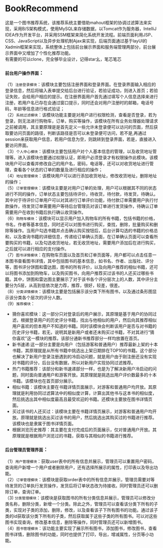 # BookRecommend
这是一个图书推荐系统，该推荐系统主要借助mahout框架的协调过滤算法来实现，采用B/S架构模式，使用MySQL来存储数据，以Tomcat作为服务器，IntelliJ IDEA作为开发平台，并采用SSM框架来简化系统开发流程。前端页面利用JSP、CSS、JavaScript以及异步处理机制Ajax来实现，后端页面通过基于layUI的Xadmin框架来实现，系统整体上包括前台展示界面和服务端管理两部分，前台展示界面中又增加了个性化推荐功能。  
有需要的可以clone，完全够毕业设计，记得star幺，笔芯笔芯 


### `前台用户操作界面`：  
（1）`注册登录模块`：该模块主要包括注册界面和登录界面。在登录界面输入相应的登录信息，然后将输入表单提交给后台进行验证，若验证成功，则进入首页；若验证失败，会给用户相应的提示。在注册界面用户首先通过填写个人信息选择来进行注册，若用户名已存在会通过窗口提示，同时还会对用户注册时的邮箱，电话号码，年龄等信息进行格式验证；  
（2）`系统过滤模块`：该模块功能主要是对用户进行权限检测，查看是否登录，若为登录，则无法进行购物车，订单，购买等操作，该模块在所有业务处理器处理请求之前被调用，其主要原理是是首先定义一些允许未登录便可以访问的页面，然后获取要访问页面的路径，判断该路径是否可以未登录便可访问，若不是,再通过session来获取用户信息，若用户信息为空，则跳转到登录界面，若是，直接进入要访问界面。  
（3）`个人中心模块`：该模块主要包括用户对个人基本信息的管理，以及收货地址管理等。进入该模块也要通过权限认证，即用户必须登录才有权限操作此模块。该模块用户可以查看并修改自己的用户名，密码，电话等，还可以对收货地址进行管理，查看各个状态的订单的数量及进行相应的操作；  
（4）`地址管理模块`：该模块用户可以进行添加收货地址，修改收货地址，删除地址的操作；  
（5）`订单管理模块`：该模块主要是对用户订单的处理，用户可以根据其不同的状态进行不同的操作，订单状态主要包括待评价，待收货，待付款，待发货，待确认。其中对于待评价订单用户可以对其进行订单评价功能，待付款订单需要用户执行付款操作，待发货订单需要用户等待后台管理员对该订单进行发货操作，待确认订单需要用户在收到书籍后执行确认收货操作。  
（6）`购物车模块`：该模块可以显示用户加入购物车的所有书籍，包括书籍的价格，书名，作者等基本信息，同时还可以对图书进行购买，查找，删除，批量购买和删除等操作。当用户勾选书籍并点击确认购买按钮后，后台计算勾选的书籍的价格总和，以及查询书籍的详细信息，传递给订单确认页面，在订单确认页面可以查看所要购买的书籍，以及勾选收货地址，若无收货地址，需要用户添加后在进行购买，之后就可以进行相应的支付操作。  
（7）`图书详情模块`：在购物车页面以及首页和订单页面等，用户都可以点击任意一本图书查看图书详情，其中包括图书的基本信息，如书名、作者、出版社、评分等，图书评分饼图和雷达图，图书的所有评价，以及向用户推荐的相似书籍，还可以将图书添加到购物车，以及购买图书，向用户推荐买过该书的人还买过哪些书籍。其中，饼图和雷达图主要展示了对于该书各个评分层次上的人数，其中评分主要分为5层，从高到低依次是力荐，推荐，很好，较差，很差。  
（8）`分类详情模块`：该模块主要是包括展示该分类下所有图书，以及通过条形图显示该分类各个层次的评分人数。  
（9）`推荐模块`：  
* 猜你喜欢模块：这一部分只对登录后的用户展示，其原理是基于用户的协同过滤，根据登录用户的历史评分书籍，找出与他相似的用户，然后向其推荐相似用户喜欢的但本用户不知道的书籍。同时该模块会判断该用户是否与对书籍的历史评分书籍，若无，说明其是新用户或者还未购买过书籍，不对其进行“猜你喜欢”这一模块的推荐。该部分通新书推荐部分一样均放置在首页。  
* 新书速递:这一部分主要是向用户（包括游客和普通用户）推荐最新上架的十本书籍，其原理就是从所有书籍中挑选出上架日期排在TOP10的书籍。这个部分也解决了新用户登录注册遇到的冷启动问题，就是用户由于刚注册还没有实现对书籍的评分，后台没有数据，所以对新用户实现协同过滤推荐。  
* 热门书籍推荐：该部分和新书速递部分一样，也是为了解决新用户冷启动的问题，同时面向普通用户和游客开放。其原理就是挑选出用户评价数最多的十本书籍。该模块也在首页部分展示。
* 相似书籍：该模块主要在书籍详情页面展示，对游客和普通用户均开放。其原理就是利用协同过滤算法中的相似度计算，计算出其他书与这本书的相似度，然后挑选出其中相似度最高且最受欢迎的书籍。还模块主要放在图书详情页面。  
* 买过该书的人还买过：该模块主要在书籍详情页展示，对游客和普通用户均开放。原理就是挑选出买过该书的用户，然后挑选出其购买过的书籍进行推荐。该模块也是隶属于图书详情页面。  
* 根据浏览历史推荐：其主要在支付完成后的页面展示，仅对普通用户开放。其原理就是根据用户浏览过的书籍，获取与其相似的书籍进行推荐。  


### `后台管理员管理界面`：  
（1）`用户管理模块`：获取user表中的所有信息并展示，管理员可以重置用户密码，查询用户新增一个用户或者删除用户，还有选择所展示的属性，打印表以及导出功能。  
（2）`订单管理模块`：该模块是获取order表中的所有信息并展示，管理员需要对等待发货的订单执行发货操作，发货后将订单状态改为待接收。同时管理员还可以删除订单，查询订单。  
（3) `分类管理模块`：该模块是获取图书的所有分类信息并展示，管理员可以修改分类名称，删除分类，新增一个分类。除此之外，管理员可以查看该分类下所有的子类，实现对子类的添加，删除，修改，以及查看该子下所有图书的功能。通过该子类的id获取该分类下所有的子类，然后获取属于这些子类的所有图书。可以对这些图书实现查询，修改基本信息，删除等操作，同时管理员还可以新增图书。  
（4）`图书管理模块`：该功能主要实现了展示所有图书，添加图书，修改图书，查看图书详情，删除图书的功能，同时也提供了打印，导出，增减属性，分页等小功能。  


